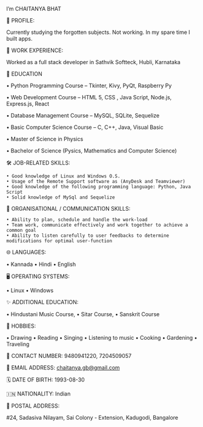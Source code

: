 I’m CHAITANYA BHAT


🌱 PROFILE:

Currently studying the forgotten subjects. Not working. In my spare time I built apps.


💼 WORK EXPERIENCE:

Worked as a full stack developer in Sathvik Softteck, Hubli, Karnataka


📖 EDUCATION

   • Python Programming Course – Tkinter, Kivy, PyQt, Raspberry Py
   
   • Web Development Course – HTML 5, CSS , Java Script, Node.js, Express.js, React 
   
   • Database Management Course – MySQL, SQLite, Sequelize
   
   • Basic Computer Science Course – C, C++, Java, Visual Basic
   
   • Master of Science in Physics
   
   • Bachelor of Science (Pysics, Mathematics and Computer Science)


🛠️ JOB-RELATED SKILLS:

    • Good knowledge of Linux and Windows O.S.
    • Usage of the Remote Support software as (AnyDesk and Teamviewer)
    • Good knowledge of the following programming language: Python, Java Script
    • Solid knowledge of MySql and Sequelize 


🏢 ORGANISATIONAL / COMMUNICATION SKILLS:

    • Ability to plan, schedule and handle​ the work-load 
    • Team work, communicate effectively and work together to achieve a common goal
    • Ability to listen carefully to user feedbacks to determine modifications for optimal user-function


🌐 LANGUAGES:

 • Kannada
 • Hindi
 • English


🖥️ OPERATING SYSTEMS:

 • Linux
 • Windows 


✨ ADDITIONAL EDUCATION:

 • Hindustani Music Course,
 • Sitar Course,
 • Sanskrit Course


👀 HOBBIES:

 • Drawing
 • Reading
 • Singing
 • Listening to music
 • Cooking
 • Gardening
 • Traveling


📲 CONTACT NUMBER: 9480941220, 7204509057


📨 EMAIL ADDRESS: chaitanya.gb@gmail.com


🗓️ DATE OF BIRTH: 1993-08-30


🇮🇳 NATIONALITY: Indian

📮 POSTAL ADDRESS: 

#24, Sadasiva Nilayam, Sai Colony - Extension, Kadugodi, Bangalore
